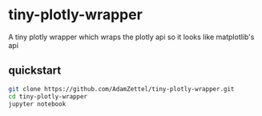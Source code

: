 # tiny-plotly-wrapper
A tiny plotly wrapper which wraps the plotly api so it looks like matplotlib's api
## quickstart
```bash
git clone https://github.com/AdamZettel/tiny-plotly-wrapper.git
cd tiny-plotly-wrapper
jupyter notebook
```
